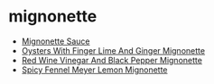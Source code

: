 # mignonette

 * [Mignonette Sauce](index/m/mignonette-sauce-15405.json)
 * [Oysters With Finger Lime And Ginger Mignonette](index/o/oysters-with-finger-lime-and-ginger-mignonette-56389895.json)
 * [Red Wine Vinegar And Black Pepper Mignonette](index/r/red-wine-vinegar-and-black-pepper-mignonette-51205530.json)
 * [Spicy Fennel Meyer Lemon Mignonette](index/s/spicy-fennel-meyer-lemon-mignonette-51205520.json)
